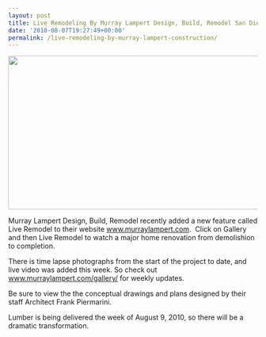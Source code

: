 ```yaml
---
layout: post
title: Live Remodeling By Murray Lampert Design, Build, Remodel San Diego Part 2
date: '2010-08-07T19:27:49+00:00'
permalink: /live-remodeling-by-murray-lampert-construction/
---
```

<a href="http://www.murraylampert.com/gallery/"><img class="aligncenter size-full wp-image-472" title="Live Remodel Blog" src="http://murraylampert.com/wp-content/uploads/2010/08/Live-Remodel-Blog.png" alt="" width="1024" height="310" /></a>

Murray Lampert Design, Build, Remodel recently added a new feature called Live Remodel to their website <a href="http://www.murraylampert.com">www.murraylampert.com</a>.  Click on Gallery and then Live Remodel to watch a major home renovation from demolishion to completion.

There is time lapse photographs from the start of the project to date, and live video was added this week. So check out <a href="http://www.murraylampert.com/gallery/">www.murraylampert.com/gallery/</a> for weekly updates.

Be sure to view the the conceptual drawings and plans designed by their staff Architect Frank Piermarini.

Lumber is being delivered the week of August 9, 2010, so there will be a dramatic transformation.
